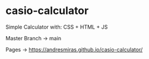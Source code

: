 # casio-calculator
Simple Calculator with: CSS + HTML + JS

Master Branch -> main

Pages -> https://andresmiras.github.io/casio-calculator/
